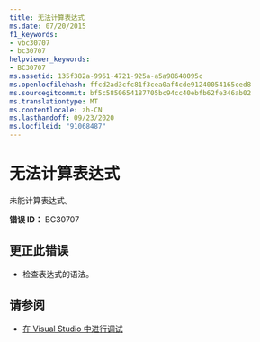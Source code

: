 ```yaml
---
title: 无法计算表达式
ms.date: 07/20/2015
f1_keywords:
- vbc30707
- bc30707
helpviewer_keywords:
- BC30707
ms.assetid: 135f382a-9961-4721-925a-a5a98648095c
ms.openlocfilehash: ffcd2ad3cfc81f3cea0af4cde91240054165ced8
ms.sourcegitcommit: bf5c5850654187705bc94cc40ebfb62fe346ab02
ms.translationtype: MT
ms.contentlocale: zh-CN
ms.lasthandoff: 09/23/2020
ms.locfileid: "91068487"
---
```

# <a name="unable-to-evaluate-expression"></a>无法计算表达式

未能计算表达式。  
  
 **错误 ID：** BC30707  
  
## <a name="to-correct-this-error"></a>更正此错误  
  
- 检查表达式的语法。  
  
## <a name="see-also"></a>请参阅

- [在 Visual Studio 中进行调试](/visualstudio/debugger/debugger-feature-tour)

